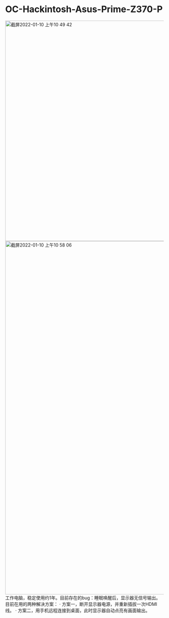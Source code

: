 # OC-Hackintosh-Asus-Prime-Z370-P
<img width="698" alt="截屏2022-01-10 上午10 49 42" src="https://user-images.githubusercontent.com/25811279/148713164-deb814de-bb63-4640-ab54-0c99e5aacce8.png">
<img width="1119" alt="截屏2022-01-10 上午10 58 06" src="https://user-images.githubusercontent.com/25811279/148713458-602dd822-c737-493c-97ac-2f5543cb74c3.png">
工作电脑，稳定使用约1年。目前存在的bug：睡眠唤醒后，显示器无信号输出。
目前在用的两种解决方案：
· 方案一，断开显示器电源，并重新插拔一次HDMI线。
· 方案二，用手机远程连接到桌面，此时显示器自动点亮有画面输出。
